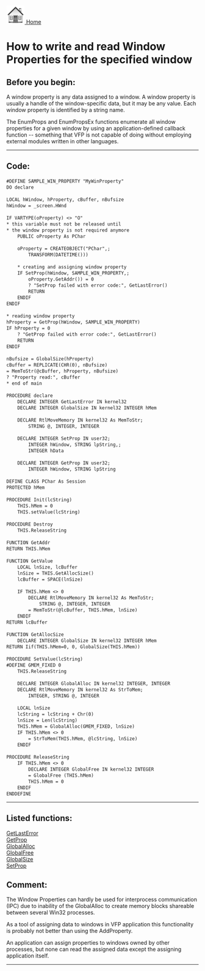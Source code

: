 [<img src="../images/home.png"> Home ](https://github.com/VFPX/Win32API)  

# How to write and read Window Properties for the specified window

## Before you begin:
A window property is any data assigned to a window. A window property is usually a handle of the window-specific data, but it may be any value. Each window property is identified by a string name.  

The EnumProps and EnumPropsEx functions enumerate all window properties for a given window by using an application-defined callback function -- something that VFP is not capable of doing without employing external modules written in other languages.  
  
***  


## Code:
```foxpro  
#DEFINE SAMPLE_WIN_PROPERTY "MyWinProperty"
DO declare

LOCAL hWindow, hProperty, cBuffer, nBufsize
hWindow = _screen.HWnd

IF VARTYPE(oProperty) <> "O"
* this variable must not be released until
* the window property is not required anymore
	PUBLIC oProperty As PChar

	oProperty = CREATEOBJECT("PChar",;
		TRANSFORM(DATETIME()))

	* creating and assigning window property
	IF SetProp(hWindow, SAMPLE_WIN_PROPERTY,;
		oProperty.GetAddr()) = 0
		? "SetProp failed with error code:", GetLastError()
		RETURN
	ENDIF
ENDIF

* reading window property
hProperty = GetProp(hWindow, SAMPLE_WIN_PROPERTY)
IF hProperty = 0
	? "GetProp failed with error code:", GetLastError()
	RETURN
ENDIF

nBufsize = GlobalSize(hProperty)
cBuffer = REPLICATE(CHR(0), nBufsize)
= MemToStr(@cBuffer, hProperty, nBufsize)
? "Property read:", cBuffer
* end of main

PROCEDURE declare
	DECLARE INTEGER GetLastError IN kernel32
	DECLARE INTEGER GlobalSize IN kernel32 INTEGER hMem

	DECLARE RtlMoveMemory IN kernel32 As MemToStr;
		STRING @, INTEGER, INTEGER

	DECLARE INTEGER SetProp IN user32;
		INTEGER hWindow, STRING lpString,;
		INTEGER hData

	DECLARE INTEGER GetProp IN user32;
		INTEGER hWindow, STRING lpString

DEFINE CLASS PChar As Session
PROTECTED hMem

PROCEDURE Init(lcString)
	THIS.hMem = 0
	THIS.setValue(lcString)

PROCEDURE Destroy
	THIS.ReleaseString

FUNCTION GetAddr
RETURN THIS.hMem

FUNCTION GetValue
	LOCAL lnSize, lcBuffer
	lnSize = THIS.GetAllocSize()
	lcBuffer = SPACE(lnSize)

	IF THIS.hMem <> 0
		DECLARE RtlMoveMemory IN kernel32 As MemToStr;
			STRING @, INTEGER, INTEGER
		= MemToStr(@lcBuffer, THIS.hMem, lnSize)
	ENDIF
RETURN lcBuffer

FUNCTION GetAllocSize
	DECLARE INTEGER GlobalSize IN kernel32 INTEGER hMem
RETURN Iif(THIS.hMem=0, 0, GlobalSize(THIS.hMem))

PROCEDURE SetValue(lcString)
#DEFINE GMEM_FIXED 0
	THIS.ReleaseString

	DECLARE INTEGER GlobalAlloc IN kernel32 INTEGER, INTEGER
	DECLARE RtlMoveMemory IN kernel32 As StrToMem;
		INTEGER, STRING @, INTEGER

	LOCAL lnSize
	lcString = lcString + Chr(0)
	lnSize = Len(lcString)
	THIS.hMem = GlobalAlloc(GMEM_FIXED, lnSize)
	IF THIS.hMem <> 0
		= StrToMem(THIS.hMem, @lcString, lnSize)
	ENDIF

PROCEDURE ReleaseString
	IF THIS.hMem <> 0
		DECLARE INTEGER GlobalFree IN kernel32 INTEGER
		= GlobalFree (THIS.hMem)
		THIS.hMem = 0
	ENDIF
ENDDEFINE  
```  
***  


## Listed functions:
[GetLastError](../libraries/kernel32/GetLastError.md)  
[GetProp](../libraries/user32/GetProp.md)  
[GlobalAlloc](../libraries/kernel32/GlobalAlloc.md)  
[GlobalFree](../libraries/kernel32/GlobalFree.md)  
[GlobalSize](../libraries/kernel32/GlobalSize.md)  
[SetProp](../libraries/user32/SetProp.md)  

## Comment:
The Window Properties can hardly be used for interprocess communication (IPC) due to inability of the GlobalAlloc to create memory blocks shareable between several Win32 processes.  
  
As a tool of assigning data to windows in VFP application this functionality is probably not better than using the AddProperty.  
  
An application can assign properties to windows owned by other processes, but none can read the assigned data except the assigning application itself.  
  
***  

